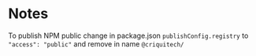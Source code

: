# Notes

To publish NPM public change in package.json `publishConfig.registry` to `"access": "public"` and remove in name `@criquitech/`